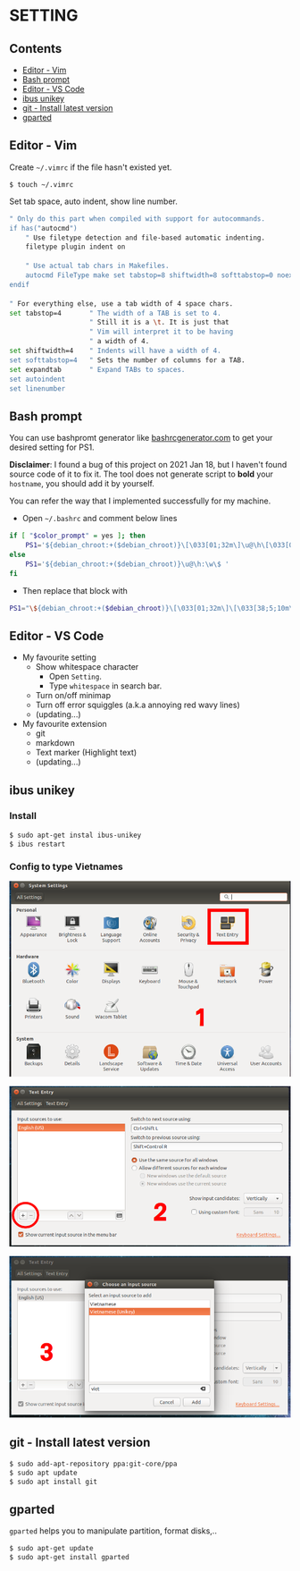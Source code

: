 # SETTING

## Contents

* [Editor - Vim](#editor---vim)
* [Bash prompt](#bash-prompt)
* [Editor - VS Code](#editor---vs-code)
* [ibus unikey](#ibus-unikey)
* [git - Install latest version](#git---install-latest-version)
* [gparted](#gparted)

## Editor - Vim

Create `~/.vimrc` if the file hasn't existed yet.

``` shell
$ touch ~/.vimrc
```

Set tab space, auto indent, show line number.

``` bash
" Only do this part when compiled with support for autocommands.
if has("autocmd")
    " Use filetype detection and file-based automatic indenting.
    filetype plugin indent on

    " Use actual tab chars in Makefiles.
    autocmd FileType make set tabstop=8 shiftwidth=8 softtabstop=0 noexpandtab
endif

" For everything else, use a tab width of 4 space chars.
set tabstop=4       " The width of a TAB is set to 4.
                    " Still it is a \t. It is just that
                    " Vim will interpret it to be having
                    " a width of 4.
set shiftwidth=4    " Indents will have a width of 4.
set softtabstop=4   " Sets the number of columns for a TAB.
set expandtab       " Expand TABs to spaces.
set autoindent
set linenumber
```

## Bash prompt
You can use bashpromt generator like [bashrcgenerator.com](http://bashrcgenerator.com/) to get your desired setting for PS1.

**Disclaimer**: I found a bug of this project on 2021 Jan 18, but I haven't found source code of it to fix it. The tool does not generate script to **bold** your `hostname`, you should add it by yourself.

You can refer the way that I implemented successfully for my machine.
* Open `~/.bashrc` and comment below lines

``` bash
if [ "$color_prompt" = yes ]; then
    PS1='${debian_chroot:+($debian_chroot)}\[\033[01;32m\]\u@\h\[\033[00m\]:\[\033[01;34m\]\w\[\033[00m\]\$ '
else
    PS1='${debian_chroot:+($debian_chroot)}\u@\h:\w\$ '
fi
```

* Then replace that block with 

``` bash
PS1="\${debian_chroot:+($debian_chroot)}\[\033[01;32m\]\[\033[38;5;10m\]\u\[$(tput sgr0)\]\[$(tput bold)\]@\[$(tput sgr0)\]\[\033[01;32m\]\[\033[38;5;10m\]\h\[$(tput sgr0)\]:\[\033[01;34m\]\W\[\033[00m\]\$ "
```

## Editor - VS Code

* My favourite setting
  * Show whitespace character
    * Open `Setting`.
    * Type `whitespace` in search bar.
  * Turn on/off minimap
  * Turn off error squiggles (a.k.a annoying red wavy lines)
  * (updating...)
* My favourite extension
  * git
  * markdown
  * Text marker (Highlight text)
  * (updating...)
  
## ibus unikey

### Install 

``` shell
$ sudo apt-get instal ibus-unikey
$ ibus restart
```

### Config to type Vietnames

![1](./image/1.png)

![2](./image/2.png)

![3](./image/3.png)

## git - Install latest version

``` shell
$ sudo add-apt-repository ppa:git-core/ppa  
$ sudo apt update  
$ sudo apt install git
```

## gparted

`gparted` helps you to manipulate partition, format disks,..

``` shell
$ sudo apt-get update
$ sudo apt-get install gparted
```
